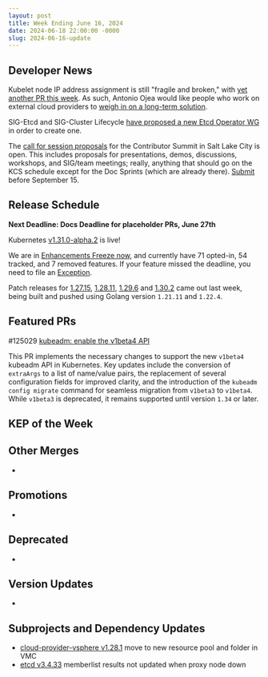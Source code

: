 ```yaml
---
layout: post
title: Week Ending June 16, 2024
date: 2024-06-18 22:00:00 -0000
slug: 2024-06-16-update
---
```


## Developer News

Kubelet node IP address assignment is still "fragile and broken," with [yet another PR this week](https://github.com/kubernetes/kubernetes/pull/125337).  As such, Antonio Ojea would like people who work on external cloud providers to [weigh in on a long-term solution](https://docs.google.com/document/d/1mqdVLQHIYjrzjy8Hq-FMysthHRL7ht0guk2uWI0FxKM/edit#heading=h.97ewrhxwu05m).

SIG-Etcd and SIG-Cluster Lifecycle [have proposed a new Etcd Operator WG](https://groups.google.com/a/kubernetes.io/g/dev/c/L1TgHxIkW_o) in order to create one.

The [call for session proposals](https://www.kubernetes.dev/events/2024/kcsna/schedule/) for the Contributor Summit in Salt Lake City is open.  This includes proposals for presentations, demos, discussions, workshops, and SIG/team meetings; really, anything that should go on the KCS schedule except for the Doc Sprints (which are already there).  [Submit](https://forms.gle/JFPpZ2AnCRRhbwQ6A) before September 15. 

## Release Schedule

**Next Deadline: Docs Deadline for placeholder PRs, June 27th**

Kubernetes [v1.31.0-alpha.2](https://groups.google.com/a/kubernetes.io/g/dev/c/QoRj4c-usUc/m/l36Xh7slCQAJ) is live!

We are in [Enhancements Freeze now](https://groups.google.com/a/kubernetes.io/g/dev/c/38x8HDGzjkA/m/jK_zAwMVAgAJ), and currently have 71 opted-in, 54 tracked, and 7 removed features. If your feature missed the deadline, you need to file an [Exception](https://github.com/kubernetes/sig-release/blob/master/releases/EXCEPTIONS.md).

Patch releases for [1.27.15](https://github.com/kubernetes/kubernetes/blob/master/CHANGELOG/CHANGELOG-1.27.md), [1.28.11](https://github.com/kubernetes/kubernetes/blob/master/CHANGELOG/CHANGELOG-1.28.md), [1.29.6](https://github.com/kubernetes/kubernetes/blob/master/CHANGELOG/CHANGELOG-1.29.md) and [1.30.2](https://github.com/kubernetes/kubernetes/blob/master/CHANGELOG/CHANGELOG-1.30.md) came out last week, being built and pushed using Golang version `1.21.11` and `1.22.4`.

## Featured PRs

#125029 [kubeadm: enable the v1beta4 API](https://github.com/kubernetes/kubernetes/pull/125029) 

This PR implements the necessary changes to support the new `v1beta4` kubeadm API in Kubernetes. Key updates include the conversion of `extraArgs` to a list of name/value pairs, the replacement of several configuration fields for improved clarity, and the introduction of the `kubeadm config migrate` command for seamless migration from `v1beta3` to `v1beta4`. While `v1beta3` is deprecated, it remains supported until version `1.34` or later.

## KEP of the Week


## Other Merges

*

## Promotions

*

## Deprecated

*

## Version Updates

*

## Subprojects and Dependency Updates

* [cloud-provider-vsphere v1.28.1](https://github.com/kubernetes/cloud-provider-vsphere/releases/tag/v1.28.1) move to new resource pool and folder in VMC
* [etcd v3.4.33](https://github.com/etcd-io/etcd/releases/tag/v3.4.33) memberlist results not updated when proxy node down